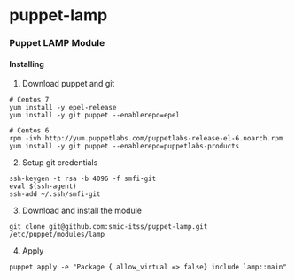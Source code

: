 # puppet-lamp

### Puppet LAMP Module 

#### Installing
1. Download puppet and git
```
# Centos 7
yum install -y epel-release
yum install -y git puppet --enablerepo=epel

# Centos 6
rpm -ivh http://yum.puppetlabs.com/puppetlabs-release-el-6.noarch.rpm
yum install -y git puppet --enablerepo=puppetlabs-products
```
2. Setup git credentials
```
ssh-keygen -t rsa -b 4096 -f smfi-git
eval $(ssh-agent)
ssh-add ~/.ssh/smfi-git
```
3. Download and install the module
```
git clone git@github.com:smic-itss/puppet-lamp.git /etc/puppet/modules/lamp
```
4. Apply
```
puppet apply -e "Package { allow_virtual => false} include lamp::main" 
```
